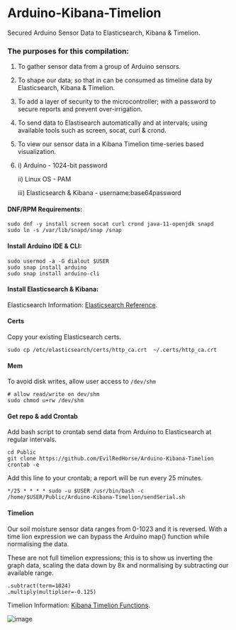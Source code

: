 # Arduino-Kibana-Timelion
Secured Arduino Sensor Data to Elasticsearch, Kibana &amp; Timelion.

### The purposes for this compilation:
1. To gather sensor data from a group of Arduino sensors.

2. To shape our data; so that in can be consumed as timeline data by Elasticsearch, Kibana & Timelion.

3. To add a layer of security to the microcontroller; with a password to secure reports and prevent over-irrigation.

4. To send data to Elastisearch automatically and at intervals; using available tools such as screen, socat, curl & crond.

5. To view our sensor data in a Kibana Timelion time-series based visualization.

6.  i)   Arduino - 1024-bit password
   
    ii)  Linux OS - PAM

    iii) Elasticsearch & Kibana - username:base64password

#### DNF/RPM Requirements:

```
sudo dnf -y install screen socat curl crond java-11-openjdk snapd
sudo ln -s /var/lib/snapd/snap /snap
```

#### Install Arduino IDE & CLI:

```
sudo usermod -a -G dialout $USER
sudo snap install arduino
sudo snap install arduino-cli
```

#### Install Elasticsearch & Kibana:

Elasticsearch Information: [Elasticsearch Reference](https://www.elastic.co/guide/en/elasticsearch/reference/current/rpm.html "Elasticsearch Reference").


#### Certs
Copy your existing Elasticsearch certs.

```
sudo cp /etc/elasticsearch/certs/http_ca.crt  ~/.certs/http_ca.crt
```

#### Mem
To avoid disk writes, allow user access to `/dev/shm` 

```
# allow read/write on dev/shm
sudo chmod u+rw /dev/shm
```

#### Get repo & add Crontab
Add bash script to crontab send data from Arduino to Elasticsearch at regular intervals.

```
cd Public
git clone https://github.com/EvilRedHorse/Arduino-Kibana-Timelion
crontab -e
```

Add this line to your crontab; a report will be run every 25 minutes.

```
*/25 * * * * sudo -u $USER /usr/bin/bash -c /home/$USER/Public/Arduino-Kibana-Timelion/sendSerial.sh

```

#### Timelion
Our soil moisture sensor data ranges from 0-1023 and it is reversed. With a time lion expression we can bypass the Arduino map() function while normalising the data.

These are not full timelion expressions; this is to show us inverting the graph data, scaling the data down by 8x and normalising by subtracting our available range.

```
.subtract(term=1024)
.multiply(multiplier=-0.125)
```
Timelion Information:  [Kibana Timelion Functions](https://github.com/coralogix/kibana-timelion-functions/blob/master/README.md "Kibana Timelion Functions").

![image](https://user-images.githubusercontent.com/39168275/219266493-70ae370c-de6d-40b1-b53e-b8141ab7ac01.png)


